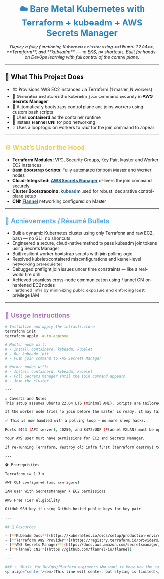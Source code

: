 
<h1 align="center" style="color:#2E86C1;"><b>☁️ Bare Metal Kubernetes with Terraform + kubeadm + AWS Secrets Manager</b></h1>

<p align="center">
  <i>Deploy a fully functioning Kubernetes cluster using **Ubuntu 22.04**, **Terraform**, and **kubeadm** — no EKS, no shortcuts. Built for hands-on DevOps learning with full control of the control plane.</i>
</p>

---

## 🧰 What This Project Does

- 🏗️ Provisions AWS EC2 instances via Terraform (1 master, N workers)
- 🔐 Generates and stores the kubeadm `join` command securely in **AWS Secrets Manager**
- 🤖 Automatically bootstraps control plane and joins workers using custom bash scripts
- 🐳 Uses **containerd** as the container runtime
- 🔧 Installs **Flannel CNI** for pod networking
- 💡 Uses a loop logic on workers to *wait* for the join command to appear

---

<h2 style="color:#F4D03F;"><b>⚙️ What’s Under the Hood</b></h2>

<ul>
  <li><b>Terraform Modules:</b> VPC, Security Groups, Key Pair, Master and Worker EC2 instances</li>
  <li><b>Bash Bootstrap Scripts:</b> Fully automated for both Master and Worker nodes</li>
  <li><b>Cloud-Integrated:</b> <a href="https://docs.aws.amazon.com/secretsmanager/latest/userguide/intro.html" style="color:#1F618D;"><b>AWS Secrets Manager</b></a> delivers the join command securely</li>
  <li><b>Cluster Bootstrapping:</b> <a href="https://kubernetes.io/docs/setup/production-environment/tools/kubeadm/create-cluster-kubeadm/" style="color:#1F618D;"><b>kubeadm</b></a> used for robust, declarative control-plane setup</li>
  <li><b>CNI:</b> <a href="https://github.com/flannel-io/flannel" style="color:#1F618D;"><b>Flannel</b></a> networking configured on Master</li>
</ul>

---

<h2 style="color:#5DADE2;"><b>🚀 Achievements / Résumé Bullets</b></h2>

<ul>
  <li>Built a dynamic Kubernetes cluster using only Terraform and raw EC2, bash — no GUI, no shortcuts</li>
  <li>Engineered a secure, cloud-native method to pass kubeadm join tokens using Secrets Manager</li>
  <li>Built resilient worker bootstrap scripts with join polling logic</li>
  <li>Resolved kubelet/containerd misconfigurations and kernel-level networking prerequisites</li>
  <li>Debugged preflight join issues under time constraints — like a real-world fire drill</li>
  <li>Achieved seamless cross-node communication using Flannel CNI on hardened EC2 nodes</li>
  <li>Hardened infra by minimizing public exposure and enforcing least privilege IAM</li>
</ul>

---

<h2 style="color:#AF7AC5;"><b>📘 Usage Instructions</b></h2>

```bash
# Initialize and apply the infrastructure
terraform init
terraform apply -auto-approve

# Master node will:
# - Install containerd, kubeadm, kubelet
# - Run kubeadm init
# - Push join command to AWS Secrets Manager

# Worker nodes will:
# - Install containerd, kubeadm, kubelet
# - Poll Secrets Manager until the join command appears
# - Join the cluster

---

⚠️ Caveats and Notes
This setup assumes Ubuntu 22.04 LTS (minimal AMI). Scripts are tailored for it.

If the worker node tries to join before the master is ready, it may fail.

✅ This is now handled with a polling loop — no more sleep hacks.

Ports 6443 (API server), 10250, and 8472/UDP (Flannel VXLAN) must be open between nodes.

Your AWS user must have permissions for EC2 and Secrets Manager.

If re-running Terraform, destroy old infra first (terraform destroy) to avoid conflicts.

---

🛠️ Prerequisites

Terraform >= 1.3.x

AWS CLI configured (aws configure)

IAM user with SecretsManager + EC2 permissions

AWS Free Tier eligibility

GitHub SSH key if using GitHub-hosted public keys for key pair

---

## 📎 Resources

- [**Kubeadm Docs**](https://kubernetes.io/docs/setup/production-environment/tools/kubeadm/)
- [**Terraform AWS Provider**](https://registry.terraform.io/providers/hashicorp/aws/latest/docs)
- [**AWS Secrets Manager**](https://docs.aws.amazon.com/secretsmanager/)
- [**Flannel CNI**](https://github.com/flannel-io/flannel)

---

### ✨ *Built for DevOps/Platform engineers who want to know how the sausage is made*  
<p align="center"><em>(This line will center, but styling is limited)</em></p>

